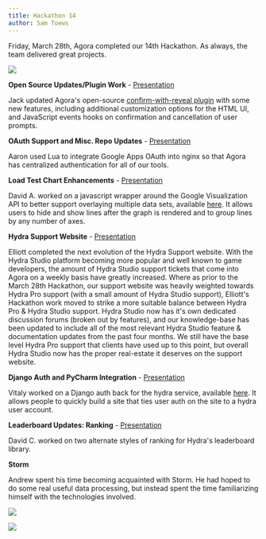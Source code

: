 ```yaml
---
title: Hackathon 14
author: Sam Toews
---
```


Friday, March 28th, Agora completed our 14th Hackathon. As always, the team delivered great projects. 

![](http://i821.photobucket.com/albums/zz136/agoragames/photo3_zpscb96e080.jpg)

**Open Source Updates/Plugin Work** - [Presentation](http://youtu.be/ao-TzdjR4Fk)

Jack updated Agora's open-source [confirm-with-reveal plugin](https://github.com/agoragames/confirm-with-reveal) with some new features, including additional customization options for the HTML UI, and JavaScript events hooks on confirmation and cancellation of user prompts. 

**OAuth Support and Misc. Repo Updates** - [Presentation](http://youtu.be/fF5o7GPbjzU)

Aaron used Lua to integrate Google Apps OAuth into nginx so that Agora has centralized authentication for all of our tools. 

**Load Test Chart Enhancements** - [Presentation](http://youtu.be/BbX4D50K3xI)

David A. worked on a javascript wrapper around the Google Visualization API to better support overlaying multiple data sets, available [here](http://mvdavid7.github.io/google-viz-plus/). It allows users to hide and show lines after the graph is rendered and to group lines by any number of axes. 

**Hydra Support Website** - [Presentation](http://youtu.be/cPSvNRww4Qk)

Elliott completed the next evolution of the Hydra Support website. With the Hydra Studio platform becoming more popular and well known to game developers, the amount of Hydra Studio support tickets that come into Agora on a weekly basis have greatly increased. Where as prior to the March 28th Hackathon, our support website was heavily weighted towards Hydra Pro support (with a small amount of Hydra Studio support), Elliott's Hackathon work moved to strike a more suitable balance between Hydra Pro & Hydra Studio support. Hydra Studio now has it's own dedicated discussion forums (broken out by features), and our knowledge-base has been updated to include all of the most relevant Hydra Studio feature & documentation updates from the past four months. We still have the base level Hydra Pro support that clients have used up to this point, but overall Hydra Studio now has the proper real-estate it deserves on the support website.   

**Django Auth and PyCharm Integration** - [Presentation](http://youtu.be/q4Pwk40Zpvw)

Vitaly worked on a Django auth back for the hydra service, available [here](https://github.com/vbabiy/django-hydra-auth-backend). It allows people to quickly build a site that ties user auth on the site to a hydra user account.

**Leaderboard Updates: Ranking** - [Presentation](http://youtu.be/8GjZrkFY_sY)

David C. worked on two alternate styles of ranking for Hydra's leaderboard library. 

**Storm**

Andrew spent his time becoming acquainted with Storm. He had hoped to do some real useful data processing, but instead spent the time familiarizing himself with the technologies involved. 

![](http://i821.photobucket.com/albums/zz136/agoragames/photo2_zps734760b0.jpg)

![](http://i821.photobucket.com/albums/zz136/agoragames/photo1_zps795eebb7.jpg)
